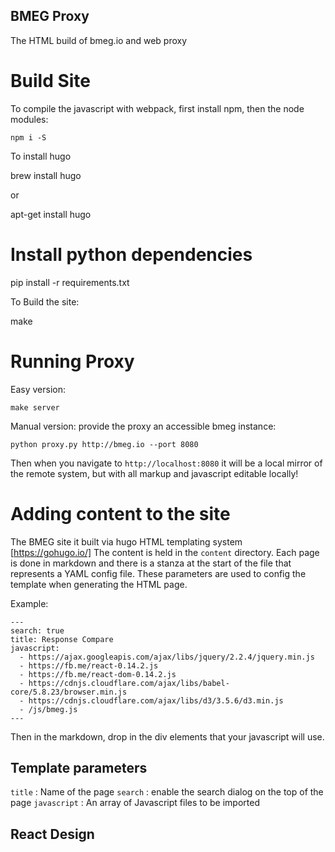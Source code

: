 BMEG Proxy
----------

The HTML build of bmeg.io and web proxy


# Build Site

To compile the javascript with webpack, first install npm, then the node modules:

    npm i -S

To install hugo

  brew install hugo

or

  apt-get install hugo
  
# Install python dependencies

  pip install -r requirements.txt


To Build the site:

  make

# Running Proxy

Easy version:

    make server

Manual version: provide the proxy an accessible bmeg instance:

    python proxy.py http://bmeg.io --port 8080

Then when you navigate to `http://localhost:8080` it will be a local mirror of the remote system, but with all markup and javascript editable locally!

#  Adding content to the site

The BMEG site it built via hugo HTML templating system [https://gohugo.io/]
The content is held in the `content` directory. Each page is done in markdown
and there is a stanza at the start of the file that represents a YAML config file.
These parameters are used to config the template when generating the HTML page.

Example:
```
---
search: true
title: Response Compare
javascript:
  - https://ajax.googleapis.com/ajax/libs/jquery/2.2.4/jquery.min.js
  - https://fb.me/react-0.14.2.js
  - https://fb.me/react-dom-0.14.2.js
  - https://cdnjs.cloudflare.com/ajax/libs/babel-core/5.8.23/browser.min.js
  - https://cdnjs.cloudflare.com/ajax/libs/d3/3.5.6/d3.min.js
  - /js/bmeg.js
---

```

Then in the markdown, drop in the div elements that your javascript will use.



## Template parameters

`title` : Name of the page
`search` : enable the search dialog on the top of the page
`javascript` : An array of Javascript files to be imported


## React Design
